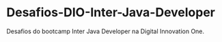 # Desafios-DIO-Inter-Java-Developer
Desafios do bootcamp Inter Java Developer na Digital Innovation One.

